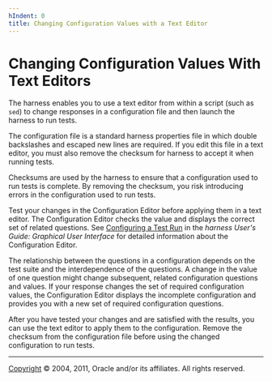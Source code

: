 ```yaml
---
hIndent: 0
title: Changing Configuration Values with a Text Editor
---
```


# Changing Configuration Values With Text Editors

The harness enables you to use a text editor from within a script (such as `sed`) to change
responses in a configuration file and then launch the harness to run tests.

The configuration file is a standard harness properties file in which double backslashes and escaped
new lines are required. If you edit this file in a text editor, you must also remove the checksum
for harness to accept it when running tests.

Checksums are used by the harness to ensure that a configuration used to run tests is complete. By
removing the checksum, you risk introducing errors in the configuration used to run tests.

Test your changes in the Configuration Editor before applying them in a text editor. The
Configuration Editor checks the value and displays the correct set of related questions. See
[Configuring a Test Run](../confEdit/overview.html) in the *harness User\'s Guide: Graphical User
Interface* for detailed information about the Configuration Editor.

The relationship between the questions in a configuration depends on the test suite and the
interdependence of the questions. A change in the value of one question might change subsequent,
related configuration questions and values. If your response changes the set of required
configuration values, the Configuration Editor displays the incomplete configuration and provides
you with a new set of required configuration questions.

After you have tested your changes and are satisfied with the results, you can use the text editor
to apply them to the configuration. Remove the checksum from the configuration file before using the
changed configuration to run tests.

----------------------------------------------------------------------------------------------------

[Copyright](../copyright.html) © 2004, 2011, Oracle and/or its affiliates. All rights reserved.
